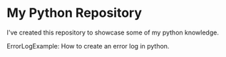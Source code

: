 # My Python Repository

I've created this repository to showcase some of my python knowledge.

ErrorLogExample: How to create an error log in python.
